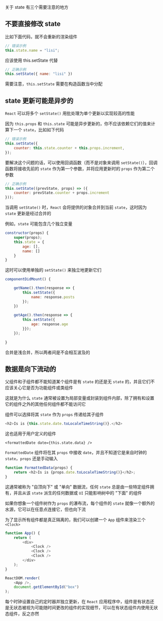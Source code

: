 关于 state 有三个需要注意的地方

## 不要直接修改 state

比如下面代码，就不会重新的渲染组件

```js
// 错误示例
this.state.name = "lisi";
```

应该使用 this.setState 代替

```js
// 正确示例
this.setState({ name: "lisi" })
```

需要注意，`this.setState` 需要在构造函数当中分配





## state 更新可能是异步的

`React` 可以将多个 `setState()` 用批处理为单个更新以实现较高的性能

因为 `this.props` 和 `this.state` 可能是异步更新的，你不应该依赖它们的值来计算下一个 `state`，比如如下代码

```js
// 错误示例
this.setState({
    counter: this.state.counter + this.props.increment,
});
```

要解决这个问题的话，可以使用回调函数（而不是对象来调用 `setState()`），回调函数将接收先前的 `state` 作为第一个参数，并将应用更新时的 `props` 作为第二个参数

```js
// 正确示例
this.setState((prevState, props) => ({
    counter: prevState.counter + props.increment
}));
```

当调用 `setState()` 时，`React` 会将提供的对象合并到当前 `state`，这时因为 `state` 更新是经过合并的

例如，`state` 可能包含几个独立变量

```js
constructor(props) {
    super(props);
    this.state = {
        age: [],
        name: []
    }
}
```

这时可以使用单独的 `setState()` 来独立地更新它们

```js
componentDidMount() {

    getName().then(response => {
        this.setState({
            name: response.posts
        });
    })
    
    getAge().then(response => {
        this.setState({
            age: response.age
        }});
    });
    
}
```

合并是浅合并，所以两者间是不会相互波及的



## 数据是向下流动的

父组件和子组件都不能知道某个组件是有 `state` 的还是无 `state` 的，并且它们不应该关心它是否为功能组件或类组件

这就是为什么 `state` 通常被设置为局部变量或封装到组件内部，除了拥有和设置它的组件之外的其他任何组件都不能访问它

组件可以选择将其 `state` 作为 `props` 传递给其子组件

```js
<h2>Is is {this.state.date.toLocaleTimeString()}.</h2>
```

这也适用于用户定义的组件

```
<formattedDate date={this.state.data} />
```

`FormattedDate` 组件将在其 `props` 中接收 `date`，并且不知道它是来自时钟的 `state`，`props` 还是手动输入

```js
function FormattedData(props) {
    return <h2>Is is {props.date.toLocaleTimeString()}</h2>;
}
```

这通常被称为 "自顶向下" 或 "单向" 数据流，任何 `state` 总是由一些特定组件拥有，并且从该 `state` 派生的任何数据或 `UI` 只能影响树中的 "下面" 的组件

如果你想象一个组件树作为 `props` 的瀑布流，每个组件的 `state` 就像一个额外的水源，它可以在任意点连接它，但也向下流

为了显示所有组件都是真正隔离的，我们可以创建一个 `App` 组件来渲染三个 `<Clock>`

```js
function App() {
    return (
        <div>
            <Clock />
            <Clock />
            <Clock />
        </div>
    );
}

ReactDOM.render(
    <App />,
    document.getElementById("box")
);
```

每个时钟设置自己的定时器并独立更新，在 `React` 应用程序中，组件是有状态还是无状态被视为可能随时间更改的组件的实现细节，可以在有状态组件内使用无状态组件，反之亦然
